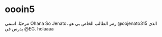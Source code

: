 # oooin5
مرحبًا، اسمي Ohana So Jenato، رمز الطالب الخاص بي هو @oojenato315 الذي يدرس في @EG. holaaaa
